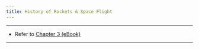 ```yaml
---
title: History of Rockets & Space Flight
---
```


---
- Refer to [Chapter 3 (eBook)](https://eaglepubs.erau.edu/introductiontoaerospaceflightvehicles/chapter/history-of-space-flight/)
---

